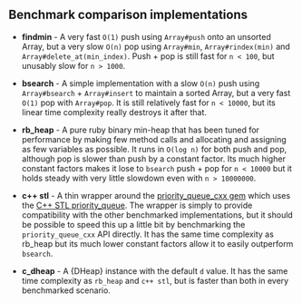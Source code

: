 ## Benchmark comparison implementations

 * **findmin** -
    A very fast `O(1)` push using `Array#push` onto an unsorted Array, but a
    very slow `O(n)` pop using `Array#min`, `Array#rindex(min)` and
    `Array#delete_at(min_index)`.  Push + pop is still fast for `n < 100`, but
    unusably slow for `n > 1000`.

 * **bsearch** -
    A simple implementation with a slow `O(n)` push using `Array#bsearch` +
    `Array#insert` to maintain a sorted Array, but a very fast `O(1)` pop with
    `Array#pop`.  It is still relatively fast for `n < 10000`, but its linear
    time complexity really destroys it after that.

 * **rb_heap** -
    A pure ruby binary min-heap that has been tuned for performance by making
    few method calls and allocating and assigning as few variables as possible.
    It runs in `O(log n)` for both push and pop, although pop is slower than
    push by a constant factor.  Its much higher constant factors makes it lose
    to `bsearch` push + pop for `n < 10000` but it holds steady with very little
    slowdown even with `n > 10000000`.

 * **c++ stl** -
    A thin wrapper around the [priority_queue_cxx gem] which uses the [C++ STL
    priority_queue].  The wrapper is simply to provide compatibility with the
    other benchmarked implementations, but it should be possible to speed this
    up a little bit by benchmarking the `priority_queue_cxx` API directly.  It
    has the same time complexity as rb_heap but its much lower constant
    factors allow it to easily outperform `bsearch`.

 * **c_dheap** -
    A {DHeap} instance with the default `d` value.  It has the same time
    complexity as `rb_heap` and `c++ stl`, but is faster than both in every
    benchmarked scenario.

[priority_queue_cxx gem]: https://rubygems.org/gems/priority_queue_cxx
[C++ STL priority_queue]: http://www.cplusplus.com/reference/queue/priority_queue/

